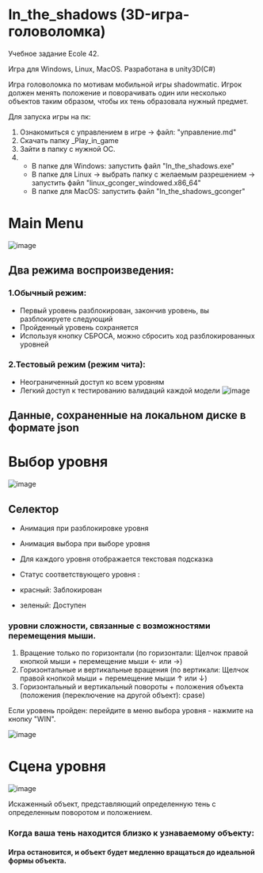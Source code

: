 # In_the_shadows (3D-игра-головоломка)
Учебное задание Ecole 42.

Игра для Windows, Linux, MacOS. 
Разработана в unity3D(С#)

Игра головоломка по мотивам мобильной игры shadowmatic. Игрок должен менять положение и поворачивать один или несколько объектов таким образом, чтобы их тень образовала нужный предмет.

Для запуска игры на пк:
1. Ознакомиться с управлением в игре -> файл: "управление.md"
2. Скачать папку _Play_in_game
3. Зайти в папку с нужной ОС.
4. 
   - В папке для Windows: запустить файл "In_the_shadows.exe"
   - В папке для Linux -> выбрать папку с желаемым разрешением -> запустить файл "linux_gconger_windowed.x86_64"
   - В папке для MacOS: запустить файл "In_the_shadows_gconger"

# Main Menu

![image](https://user-images.githubusercontent.com/51932861/188350755-334bb066-6fe4-4f9e-9e99-3aa0e6fcbfdc.png)

## Два режима воспроизведения:
 ### 1.Обычный режим:
 - Первый уровень разблокирован, закончив уровень, вы разблокируете следующий
 - Пройденный уровень сохраняется
 - Используя кнопку СБРОСА, можно сбросить ход разблокированных уровней
 ### 2.Тестовый режим (режим чита):
 - Неограниченный доступ ко всем уровням
 - Легкий доступ к тестированию валидаций каждой модели
![image](https://user-images.githubusercontent.com/51932861/188354351-84ee2698-89b1-4e83-a3d6-f8811905b038.png)
## Данные, сохраненные на локальном диске в формате json

# Выбор уровня

![image](https://user-images.githubusercontent.com/51932861/188350858-5f747168-c13d-4f4b-aee6-564d25d5249c.png)

## Селектор
 - Анимация при разблокировке уровня
 - Анимация выбора при выборе уровня
 - Для каждого уровня отображается текстовая подсказка
 - Статус соответствующего уровня :

 - красный: Заблокирован
 - зеленый: Доступен

### уровни сложности, связанные с возможностями перемещения мыши.

 1. Вращение только по горизонтали (по горизонтали: Щелчок правой кнопкой мыши + перемещение мыши ← или →)
 2. Горизонтальные и вертикальные вращения (по вертикали: Щелчок правой кнопкой мыши + перемещение мыши ↑ или ↓)
 3. Горизонтальный и вертикальный повороты + положения объекта (положения (переключение на другой объект): cpase)

Если уровень пройден: перейдите в меню выбора уровня - нажмите на кнопку "WIN".

![image](https://user-images.githubusercontent.com/51932861/188352402-e4095242-5d89-4d3e-aef0-7c9cab6f94da.png)

# Сцена уровня

![image](https://user-images.githubusercontent.com/51932861/188352887-32d14099-d094-4ac7-aba7-0247ef8b6dc0.png)

Искаженный объект, представляющий определенную тень с определенным поворотом и положением.

### Когда ваша тень находится близко к узнаваемому объекту: 
#### Игра остановится, и объект будет медленно вращаться до идеальной формы объекта.
